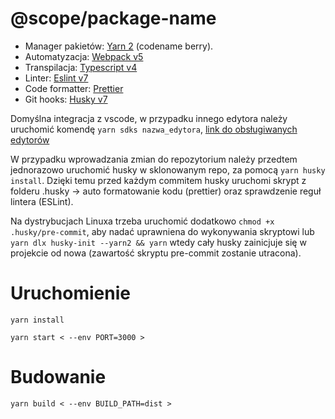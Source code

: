 # @scope/package-name

- Manager pakietów: [Yarn 2](https://yarnpkg.com/getting-started) (codename berry).
- Automatyzacja: [Webpack v5](https://webpack.js.org/api/)
- Transpilacja: [Typescript v4](https://www.typescriptlang.org/docs/handbook/release-notes/typescript-4-4.html)
- Linter: [Eslint v7](https://eslint.org/docs/user-guide/getting-started)
- Code formatter: [Prettier](https://prettier.io/docs/en/index.html)
- Git hooks: [Husky v7](https://typicode.github.io/husky/#/)

Domyślna integracja z vscode, w przypadku innego edytora należy uruchomić komendę `yarn sdks nazwa_edytora`, [link do obsługiwanych edytorów](https://yarnpkg.com/getting-started/editor-sdks)

W przypadku wprowadzania zmian do repozytorium należy przedtem jednorazowo uruchomić husky w sklonowanym repo, za pomocą `yarn husky install`. Dzięki temu przed każdym commitem husky uruchomi skrypt z folderu .husky -> auto formatowanie kodu (prettier) oraz sprawdzenie reguł lintera (ESLint).

Na dystrybucjach Linuxa trzeba uruchomić dodatkowo `chmod +x .husky/pre-commit`, aby nadać uprawniena do wykonywania skryptowi lub `yarn dlx husky-init --yarn2 && yarn` wtedy cały husky zainicjuje się w projekcie od nowa (zawartość skryptu pre-commit zostanie utracona).

# Uruchomienie

`yarn install`

`yarn start < --env PORT=3000 >`

# Budowanie

`yarn build < --env BUILD_PATH=dist >`
